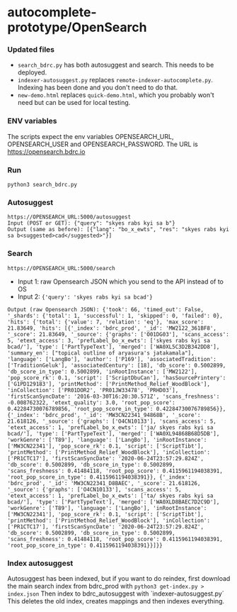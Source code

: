 # autocomplete-prototype/OpenSearch

### Updated files
- `search_bdrc.py` has both autosuggest and search.  This needs to be deployed.
- `indexer-autosuggest.py` replaces `remote-indexer-autocomplete.py`.  Indexing has been done and you don't need to do that.
- `new-demo.html` replaces `quick-demo.html`, which you probably won't need but can be used for local testing.

### ENV variables 
The scripts expect the env variables OPENSEARCH_URL, OPENSEARCH_USER and OPENSEARCH_PASSWORD. 
The URL is https://opensearch.bdrc.io

### Run
`python3 search_bdrc.py`

### Autosuggest
```
https://OPENSEARCH_URL:5000/autosuggest
Input (POST or GET): {"query": "skyes rabs kyi sa b"}
Output (same as before): [{"lang": "bo_x_ewts", "res": "skyes rabs kyi sa b<suggested>cad</suggested>"}]
```
### Search
`https://OPENSEARCH_URL:5000/search`
- Input 1: raw Opensearch JSON which you send to the API instead of to OS
- Input 2: `{'query': 'skyes rabs kyi sa bcad'}`
```
Output (raw Opensearch JSON): {'took': 66, 'timed_out': False, '_shards': {'total': 1, 'successful': 1, 'skipped': 0, 'failed': 0}, 'hits': {'total': {'value': 7, 'relation': 'eq'}, 'max_score': 21.83649, 'hits': [{'_index': 'bdrc_prod', '_id': 'MW2122_361BF8', '_score': 21.83649, '_source': {'graphs': ['O01DG03'], 'scans_access': 5, 'etext_access': 3, 'prefLabel_bo_x_ewts': ['skyes rabs kyi sa bcad/'], 'type': ['PartTypeText'], 'merged': ['WA0XL5C3D2B342DD8'], 'summary_en': ["topical outline of aryasura's jatakamala"], 'language': ['LangBo'], 'author': ['P169'], 'associatedTradition': ['TraditionGeluk'], 'associatedCentury': [18], 'db_score': 0.5002899, 'db_score_in_type': 0.5002899, 'inRootInstance': ['MW2122'], 'pop_score_rk': 0.1, 'script': ['ScriptDbuCan'], 'hasSourcePrintery': ['G1PD129183'], 'printMethod': ['PrintMethod_Relief_WoodBlock'], 'inCollection': ['PR01DOR2', 'PR01JW33478', 'PRHD03'], 'firstScanSyncDate': '2016-03-30T16:20:30.571Z', 'scans_freshness': -0.008762322, 'etext_quality': 3.0, 'root_pop_score': 0.42284730076789856, 'root_pop_score_in_type': 0.42284730076789856}}, {'_index': 'bdrc_prod', '_id': 'MW3CN22341_94868B', '_score': 21.618126, '_source': {'graphs': ['O4CN10133'], 'scans_access': 5, 'etext_access': 1, 'prefLabel_bo_x_ewts': ['ja/ skyes rabs kyi sa bcad/'], 'type': ['PartTypeText'], 'merged': ['WA0XL94868B68D5DB'], 'workGenre': ['T89'], 'language': ['LangBo'], 'inRootInstance': ['MW3CN22341'], 'pop_score_rk': 0.1, 'script': ['ScriptTibt'], 'printMethod': ['PrintMethod_Relief_WoodBlock'], 'inCollection': ['PR1CTC17'], 'firstScanSyncDate': '2020-06-24T23:57:29.824Z', 'db_score': 0.5002899, 'db_score_in_type': 0.5002899, 'scans_freshness': 0.41484118, 'root_pop_score': 0.4115961194038391, 'root_pop_score_in_type': 0.4115961194038391}}, {'_index': 'bdrc_prod', '_id': 'MW3CN22341_D8BAEC', '_score': 21.618126, '_source': {'graphs': ['O4CN10133'], 'scans_access': 5, 'etext_access': 1, 'prefLabel_bo_x_ewts': ['ta/ skyes rabs kyi sa bcad/'], 'type': ['PartTypeText'], 'merged': ['WA0XLD8BAEC7D2C9D'], 'workGenre': ['T89'], 'language': ['LangBo'], 'inRootInstance': ['MW3CN22341'], 'pop_score_rk': 0.1, 'script': ['ScriptTibt'], 'printMethod': ['PrintMethod_Relief_WoodBlock'], 'inCollection': ['PR1CTC17'], 'firstScanSyncDate': '2020-06-24T23:57:29.824Z', 'db_score': 0.5002899, 'db_score_in_type': 0.5002899, 'scans_freshness': 0.41484118, 'root_pop_score': 0.4115961194038391, 'root_pop_score_in_type': 0.4115961194038391}}]}}
```
### Index autosuggest
Autosuggest has been indexed, but if you want to do reindex, first download the main search index from bdrc_prod with
`python3 get-index.py > index.json`
Then index to bdrc_autosuggest with
`indexer-autosuggest.py´
This deletes the old index, creates mappings and then indexes everything.
